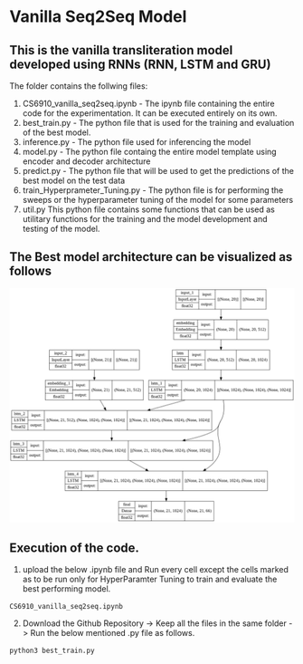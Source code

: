 # Vanilla Seq2Seq Model
## This is the vanilla transliteration model developed using RNNs (RNN, LSTM and GRU)
The folder contains the follwing files:  
1. CS6910_vanilla_seq2seq.ipynb - The ipynb file containing the entire code for the experimentation. It can be executed entirely on its own.  
2. best_train.py - The python file that is used for the training and evaluation of the best model.
3. inference.py - The python file used for inferencing the model
4. model.py - The python file containg the entire model template using encoder and decoder architecture
5. predict.py - The python file that will be used to get the predictions of the best model on the test data
6. train_Hyperprameter_Tuning.py - The python file is for performing the sweeps or the hyperparameter tuning of the model for some parameters
7. util.py This python file contains some functions that can be used as utilitary functions for the training and the model development and testing of the model.  
## The Best model architecture can be visualized as follows  
![Screenshot](model.png)
## Execution of the code.
1. upload the below .ipynb file and Run every cell except the cells marked as to be run only for HyperParamter Tuning to train and evaluate the best performing model.
```
CS6910_vanilla_seq2seq.ipynb
```
2. Download the Github Repository -> Keep all the files in the same folder -> Run the below mentioned .py file as follows.
```
python3 best_train.py
```
